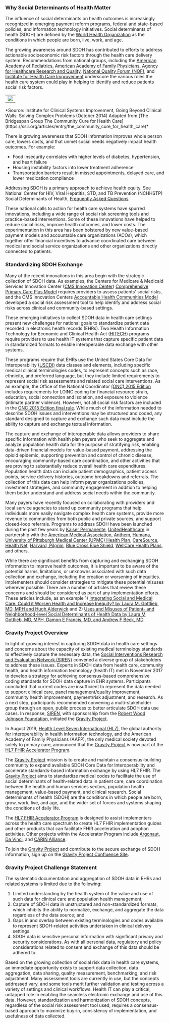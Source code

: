 ### Why Social Determinants of Health Matter

The influence of social determinants on health outcomes is increasingly recognized in emerging payment reform programs, federal and state-based policies, and information technology initiatives.  Social determinants of health (SDOH) are defined by the [World Health Organization](https://www.who.int/) as the conditions in which people are born, live, work, and age.  

The growing awareness around SDOH has contributed to efforts to address actionable socioeconomic risk factors through the health care delivery system.  Recommendations from national groups, including the [American Academy of Pediatrics](https://www.aap.org/), [American Academy of Family Physicians](https://www.aafp.org/), [Agency for Healthcare Research and Quality](https://www.ahrq.gov/), [National Quality Forum (NQF)](https://www.qualityforum.org/), and [Institute for Health Care Improvement](http://www.ihi.org/) underscore the various roles the health care system could play in helping to identify and reduce patients social risk factors. 

<table><tr><td><img src="Whatgoesintoyourhealth.jpg" /></td></tr></table>
*Source: Institute for Clinical Systems Improvement, Going Beyond Clinical Walls: Solving Complex Problems (October 2014) Adapted from [The Bridgespan Group The Community Cure for Health Care](https://ssir.org/articles/entry/the_community_cure_for_health_care)*

There is growing awareness that SDOH information improves whole person care, lowers costs, and that unmet social needs negatively impact health outcomes. For example:
* Food insecurity correlates with higher levels of diabetes, hypertension, and heart failure
* Housing instability factors into lower treatment adherence
* Transportation barriers result in missed appointments, delayed care, and lower medication compliance

Addressing SDOH is a primary approach to achieve health equity. See National Center for HIV, Viral Hepatitis, STD, and TB Prevention (NCHHSTP) Social Determinants of Health, [Frequently Asked Questions](https://www.cdc.gov/nchhstp/socialdeterminants/faq.html) 

These national calls to action for health care systems have spurred innovations, including a wide range of social risk screening tools and practice-based interventions.   Some of these innovations have helped to reduce social risks, improve health outcomes, and lower costs.   The experimentation in this area has been bolstered by new value-based payment models and accountable care organizations (ACOs), which together offer financial incentives to advance coordinated care between medical and social service organizations and other organizations directly connected to patients. 

### Standardizing SDOH Exchange

Many of the recent innovations in this area begin with the strategic collection of SDOH data.  As examples, the Centers for Medicare & Medicaid Services Innovation Center ([CMS Innovation Center](https://innovation.cms.gov/)) [Comprehensive Primary Care Plus Model](https://innovation.cms.gov/innovation-models/comprehensive-primary-care-plus) requires providers to assess patients' social risks, and the CMS Innovation Centers [Accountable Health Communities Model](https://innovation.cms.gov/innovation-models/ahcm) developed a social risk assessment tool to help identify and address social risks across clinical and community-based settings. 

These emerging initiatives to collect SDOH data in health care settings present new challenges for national goals to standardize patient data recorded in electronic health records (EHRs).  Two Health Information Technology for Economic and Clinical Health Act ([HITECH](https://www.hhs.gov/hipaa/for-professionals/special-topics/hitech-act-enforcement-interim-final-rule/index.html)) programs require providers to use health IT systems that capture specific patient data in standardized formats to enable interoperable data exchange with other systems. 

These programs require that EHRs use the United States Core Data for Interoperability [(USCDI)](https://www.healthit.gov/isa/united-states-core-data-interoperability-uscdi) data classes and elements, including specific medical clinical terminologies codes, to represent concepts such as race, ethnicity, and preferred language, but they include limited requirements to represent social risk assessments and related social care interventions. As an example, the Office of the National Coordinator [(ONC) 2015 Edition](https://www.healthit.gov/topic/certification-ehrs/2015-edition) includes requirements for LOINC coding for financial resource strain, education, social connection and isolation, and exposure to violence (intimate partner violence). However, not all social risk factors are included in the [ONC 2015 Edition final rule](https://www.healthit.gov/topic/certification-ehrs/2015-edition). While much of the information needed to describe SDOH issues and interventions may be structured and coded, any standard designed to capture and exchange such data must include the ability to capture and exchange textual information.

The capture and exchange of interoperable data allows providers to share specific information with health plan payers who seek to aggregate and analyze population health  data for the purpose of stratifying risk, enabling data-driven financial models for value-based payment, addressing the opioid epidemic, supporting prevention and control of chronic disease, encouraging community-based care coordination, and other activities that are proving to substantially reduce overall health care expenditures.  Population health data can include patient demographics, patient access points, service delivery histories, outcome breakdowns and referrals.  The collection of this data can help inform payer organizations policies, investment strategies, and community engagement in addition to helping them better understand and address social needs within the community.

Many payers have recently focused on collaborating with providers and local service agencies to stand up community programs that help individuals more easily navigate complex health care systems, provide more revenue to communities from both public and private sources, and support closed-loop referrals.  Programs to address SDOH have been launched during the past few years by [Kaiser Permanente](https://healthy.kaiserpermanente.org/), [UnitedHealthcare](https://www.uhc.com/) in partnership with the [American Medical Association](https://www.ama-assn.org/), [Anthem](https://www.anthem.com/), [Humana](https://www.humana.com/), [University of Pittsburgh Medical Center (UPMC) Health Plan](https://www.upmchealthplan.com/), [CareSource](https://www.caresource.com/), [Health Net](https://www.healthnet.com/), [Harvard, Pilgrim](https://www.harvardpilgrim.org/), [Blue Cross Blue Shield](https://www.bcbs.com/), [WellCare Health Plans](https://www.wellcare.com/), and others. 

While there are significant benefits from capturing and exchanging SDOH information to improve health outcomes, it is important to be aware of the potential harms, limitations, or unknowns associated with such data collection and exchange, including the creation or worsening of inequities.  Implementers should consider strategies to mitigate these potential misuses wherever possible.  There are a number of articles that review these concerns and should be considered as part of any implementation efforts.  These articles include, as an example 1) [Integrating Social and Medical Care: Could it Worsen Health and Increase Inequity? by Laura M. Gottlieb, MD, MPH and Hugh Alderwick](https://www.ncbi.nlm.nih.gov/pmc/articles/PMC6342587/) and 2) [Uses and Misuses of Patient- and Neighborhood-level Social Determinants of Health Data by Laura M Gottlieb, MD, MPH, Damon E Francis, MD, and Andrew F Beck, MD](https://www.ncbi.nlm.nih.gov/pmc/articles/PMC6141653/).

### Gravity Project Overview

In light of growing interest in capturing SDOH data in health care settings and concerns about the capacity of existing medical terminology standards to effectively capture the necessary data, the [Social Interventions Research and Evaluation Network (SIREN)](https://chc.ucsf.edu/siren) convened a diverse group of stakeholders to address these issues.   Experts in SDOH data from health care, community health, and health information technology (health IT) met in November 2017 to develop a strategy for achieving consensus-based comprehensive coding standards for SDOH data capture in EHR systems.  Participants concluded that current codes are insufficient to represent the data needed to support clinical care, panel management/quality improvement, community health improvement, payment/risk adjustment, and research.  As a next step, participants recommended convening a multi-stakeholder group through an open, public process to better articulate SDOH data use cases.  In response, [SIREN](https://chc.ucsf.edu/siren), with sponsorship from the [Robert Wood Johnson Foundation](https://www.rwjf.org/), initiated the [Gravity Project](http://www.hl7.org/gravity/).

In August 2019, [Health Level Seven International (HL7)](http://www.hl7.org/), the global authority for interoperability in health information technology, and the American Academy of Family Physicians (AAFP), the only medical society devoted solely to primary care, announced that the [Gravity Project](http://www.hl7.org/gravity/) is now part of the [HL7 FHIR Accelerator Program](http://www.hl7.org/about/fhir-accelerator/).

The [Gravity Project](http://www.hl7.org/gravity/) mission is to create and maintain a consensus-building community to expand available SDOH Core Data for Interoperability and accelerate standards-based information exchange by using HL7 FHIR. The [Gravity Project](http://www.hl7.org/gravity/) aims to standardize medical codes to facilitate the use of social determinants of health-related data in patient care, care coordination between the health and human services sectors, population health management, value-based payment, and clinical research. Social determinants of health (SDOH) are the conditions in which people are born, grow, work, live, and age, and the wider set of forces and systems shaping the conditions of daily life.

The [HL7 FHIR Accelerator Program](http://www.hl7.org/about/fhir-accelerator/) is designed to assist implementers across the health care spectrum to create HL7 FHIR implementation guides and other products that can facilitate FHIR acceleration and adoption activities. Other projects within the Accelerator Program include [Argonaut](https://argonautwiki.hl7.org/Main_Page), [Da Vinci](http://www.hl7.org/about/davinci/), and [CARIN Alliance](http://www.hl7.org/carin/).

To join the [Gravity Project](http://www.hl7.org/gravity/) and contribute to the secure exchange of SDOH information, sign up on the [Gravity Project Confluence Site](https://confluence.hl7.org/display/GRAV/Join+the+Gravity+Project).

### Gravity Project Challenge Statement

The systematic documentation and aggregation of SDOH data in EHRs and related systems is limited due to the following: 

1.	Limited understanding by the health system of the value and use of such data for clinical care and population health management; 
2.	Capture of SDOH data in unstructured and non-standardized formats, which inhibits the ability to normalize, exchange, and aggregate the data regardless of the data source; and 
3.	Gaps in and overlap between existing terminologies and codes available to represent SDOH-related activities undertaken in clinical delivery settings.
4.	SDOH data is sensitive personal information with significant privacy and security considerations. As with all personal data, regulatory and policy considerations related to consent and exchange of this data should be adhered to.

Based on the growing collection of social risk data in health care systems, an immediate opportunity exists to support data collection, data aggregation, data sharing, quality measurement, benchmarking, and risk adjustment.   Many assessment tools are currently in use, but the concepts addressed vary, and some tools merit further validation and testing across a variety of settings and clinical workflows.  Health IT can play a critical, untapped role in enabling the seamless electronic exchange and use of this data.  However, standardization and harmonization of SDOH concepts, regardless of the social risk assessment tool used, requires a consensus-based approach to maximize buy-in, consistency of implementation, and usefulness of data collected.
